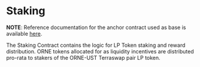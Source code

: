 # Staking

**NOTE**: Reference documentation for the anchor contract used as base is available [here](https://docs.anchorprotocol.com/smart-contracts/anchor-token/staking).

The Staking Contract contains the logic for LP Token staking and reward distribution.
ORNE tokens allocated for as liquidity incentives are distributed pro-rata to stakers of the ORNE-UST Terraswap pair LP token. 
